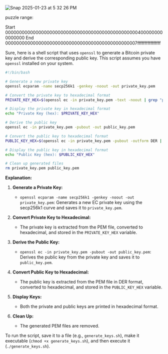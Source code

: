 
![Snap 2025-01-23 at 5 32 26 PM](https://github.com/user-attachments/assets/14dbb2c6-04bd-4759-a4d8-e6262d9d7cb3)



puzzle range:

Start
0000000000000000000000000000000000000000000000004000000000000000 
End
000000000000000000000000000000000000000000000007ffffffffffffffff 

Sure, here is a shell script that uses `openssl` to generate a Bitcoin private key and derive the corresponding public key. This script assumes you have `openssl` installed on your system.

```sh
#!/bin/bash

# Generate a new private key
openssl ecparam -name secp256k1 -genkey -noout -out private_key.pem

# Convert the private key to hexadecimal format
PRIVATE_KEY_HEX=$(openssl ec -in private_key.pem -text -noout | grep "priv:" -A 3 | tail -n +2 | tr -d '\n[:space:]:')

# Display the private key in hexadecimal format
echo "Private Key (hex): $PRIVATE_KEY_HEX"

# Derive the public key
openssl ec -in private_key.pem -pubout -out public_key.pem

# Convert the public key to hexadecimal format
PUBLIC_KEY_HEX=$(openssl ec -in private_key.pem -pubout -outform DER | tail -c 65 | xxd -p -c 65)

# Display the public key in hexadecimal format
echo "Public Key (hex): $PUBLIC_KEY_HEX"

# Clean up generated files
rm private_key.pem public_key.pem
```


**Explanation:**

1. **Generate a Private Key:**
   - `openssl ecparam -name secp256k1 -genkey -noout -out private_key.pem`: Generates a new EC private key using the secp256k1 curve and saves it to `private_key.pem`.

2. **Convert Private Key to Hexadecimal:**
   - The private key is extracted from the PEM file, converted to hexadecimal, and stored in the `PRIVATE_KEY_HEX` variable.

3. **Derive the Public Key:**
   - `openssl ec -in private_key.pem -pubout -out public_key.pem`: Derives the public key from the private key and saves it to `public_key.pem`.

4. **Convert Public Key to Hexadecimal:**
   - The public key is extracted from the PEM file in DER format, converted to hexadecimal, and stored in the `PUBLIC_KEY_HEX` variable.

5. **Display Keys:**
   - Both the private and public keys are printed in hexadecimal format.

6. **Clean Up:**
   - The generated PEM files are removed.

To run the script, save it to a file (e.g., `generate_keys.sh`), make it executable (`chmod +x generate_keys.sh`), and then execute it (`./generate_keys.sh`).
